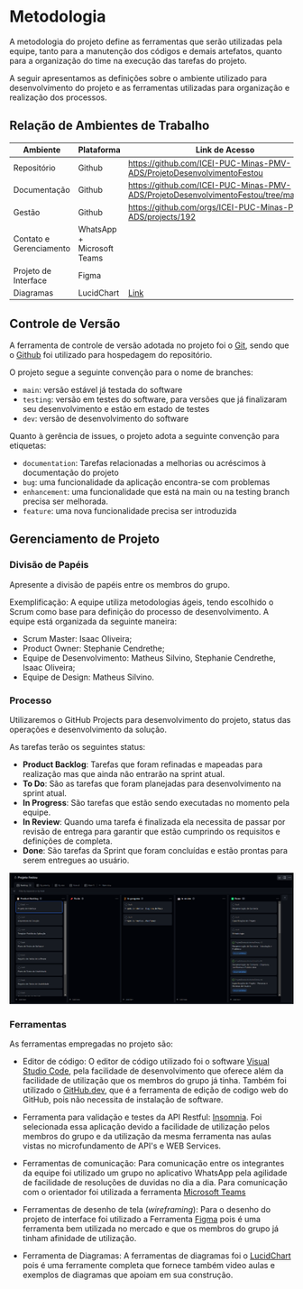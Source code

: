
# Metodologia

A metodologia do projeto define as ferramentas que serão utilizadas pela equipe, tanto para a manutenção dos códigos e demais artefatos, quanto para a organização do time na execução das tarefas do projeto.

A seguir apresentamos as definições sobre o ambiente utilizado para desenvolvimento do projeto e as ferramentas utilizadas para organização e realização dos processos.

## Relação de Ambientes de Trabalho

|Ambiente| Plataforma |Link de Acesso|
|--------------------|-------------------------------|-------------------------------|
|Repositório  | Github | https://github.com/ICEI-PUC-Minas-PMV-ADS/ProjetoDesenvolvimentoFestou|
|Documentação | Github |https://github.com/ICEI-PUC-Minas-PMV-ADS/ProjetoDesenvolvimentoFestou/tree/main/docs |
|Gestão | Github|https://github.com/orgs/ICEI-PUC-Minas-PMV-ADS/projects/192 |
|Contato e Gerenciamento | WhatsApp + Microsoft Teams  |   |
|Projeto de Interface | Figma |   
|Diagramas | LucidChart| [Link](https://lucid.app/lucidchart/b781468e-8b72-4445-9c9a-2ffb8191abfe/edit?view_items=RAP00183pjvC%2CuxP0cDD471G1%2CbAP0aMUeDMkJ%2Ci5P0iP~D8QdK%2CP7P0R6OxOEMW%2CJaQ06MPikabB%2CK~P0dsPWNzhr%2CnkQ0D3DlzMyO%2CoDP0eY-jCnjQ%2CCXP0~I2jKhIN%2CZhQ0ifMu4Vjo%2C3CP0Bbl7Tp_Y%2Cs2P0FkMk3cGT%2CTXP0lwj9POvr%2CTTP0z.eSlX.O%2Cw6P0M0~1hKxo%2CyUP0Ao36lFBe%2C4UP0TmS0.dHb%2CeiQ0atMmtdVR%2CK2P0y-x1LNuw%2C65P0sD1LOUpw%2Cg~P0FhauPHk7%2C5~P038M-YZxz%2CHmQ0ja1XtM41%2CBkQ0j~FI~sqg%2CpcQ014C8dUGp%2CVkQ03u2QjU6s%2CQaQ070p8_v5U&invitationId=inv_636674be-5510-4249-82d9-aa0f08acd900)

## Controle de Versão

A ferramenta de controle de versão adotada no projeto foi o
[Git](https://git-scm.com/), sendo que o [Github](https://github.com/ICEI-PUC-Minas-PMV-ADS/ProjetoDesenvolvimentoFestou)
foi utilizado para hospedagem do repositório.

O projeto segue a seguinte convenção para o nome de branches:

- `main`: versão estável já testada do software
- `testing`: versão em testes do software, para versões que já finalizaram seu desenvolvimento e estão em estado de testes
- `dev`: versão de desenvolvimento do software

Quanto à gerência de issues, o projeto adota a seguinte convenção para
etiquetas:

- `documentation`: Tarefas relacionadas a melhorias ou acréscimos à documentação do projeto
- `bug`: uma funcionalidade da aplicação encontra-se com problemas
- `enhancement`: uma funcionalidade que está na main ou na testing branch precisa ser melhorada.
- `feature`: uma nova funcionalidade precisa ser introduzida

## Gerenciamento de Projeto

### Divisão de Papéis

Apresente a divisão de papéis entre os membros do grupo.

Exemplificação: A equipe utiliza metodologias ágeis, tendo escolhido o Scrum como base para definição do processo de desenvolvimento. A equipe está organizada da seguinte maneira:
- Scrum Master: Isaac Oliveira;
- Product Owner: Stephanie Cendrethe;
- Equipe de Desenvolvimento: Matheus Silvino, Stephanie Cendrethe, Isaac Oliveira;
- Equipe de Design: Matheus Silvino.


### Processo

Utilizaremos o GitHub Projects para desenvolvimento do projeto, status das operações e desenvolvimento da solução.

As tarefas terão os seguintes status:
- **Product Backlog**: Tarefas que foram refinadas e mapeadas para realização mas que ainda não entrarão na sprint atual.
- **To Do**: São as tarefas que foram planejadas para desenvolvimento na sprint atual.
- **In Progress**: São tarefas que estão sendo executadas no momento pela equipe.
- **In Review**: Quando uma tarefa é finalizada ela necessita de passar por revisão de entrega para garantir que estão cumprindo os requisitos e definições de completa.
- **Done**: São tarefas da Sprint que foram concluídas e estão prontas para serem entregues ao usuário.
 
 ![processo](img/proj.png)

### Ferramentas

As ferramentas empregadas no projeto são:

- Editor de código: O editor de código utilizado foi o software [Visual Studio Code](https://code.visualstudio.com/), pela facilidade de desenvolvimento que oferece além da facilidade de utilização que os membros do grupo já tinha.
Também foi utilizado o [GitHub.dev](github.dev), que é a ferramenta de edição de codigo web do GitHub, pois não necessita de instalação de software.

- Ferramenta para validação e testes da API Restful: [Insomnia](https://insomnia.rest). Foi selecionada essa aplicação devido a facilidade de utilização pelos membros do grupo e da utilização da mesma ferramenta nas aulas vistas no microfundamento de API's e WEB Services.

- Ferramentas de comunicação: Para comunicação entre os integrantes da equipe foi utilizado um grupo no aplicativo WhatsApp pela agilidade de facilidade de resoluções de duvidas no dia a dia. Para comunicação com o orientador foi utilizada a ferramenta [Microsoft Teams](https://www.microsoft.com/en-us/microsoft-teams/group-chat-software) 

- Ferramentas de desenho de tela (_wireframing_): Para o desenho do projeto de interface foi utilizado a Ferramenta [Figma](figma.com) pois é uma ferramenta bem utilizada no mercado e que os membros do grupo já tinham afinidade de utilização.

- Ferramenta de Diagramas: A ferramentas de diagramas foi o [LucidChart](https://lucid.app/lucidchart/b781468e-8b72-4445-9c9a-2ffb8191abfe/edit?view_items=RAP00183pjvC%2CuxP0cDD471G1%2CbAP0aMUeDMkJ%2Ci5P0iP~D8QdK%2CP7P0R6OxOEMW%2CJaQ06MPikabB%2CK~P0dsPWNzhr%2CnkQ0D3DlzMyO%2CoDP0eY-jCnjQ%2CCXP0~I2jKhIN%2CZhQ0ifMu4Vjo%2C3CP0Bbl7Tp_Y%2Cs2P0FkMk3cGT%2CTXP0lwj9POvr%2CTTP0z.eSlX.O%2Cw6P0M0~1hKxo%2CyUP0Ao36lFBe%2C4UP0TmS0.dHb%2CeiQ0atMmtdVR%2CK2P0y-x1LNuw%2C65P0sD1LOUpw%2Cg~P0FhauPHk7%2C5~P038M-YZxz%2CHmQ0ja1XtM41%2CBkQ0j~FI~sqg%2CpcQ014C8dUGp%2CVkQ03u2QjU6s%2CQaQ070p8_v5U&invitationId=inv_636674be-5510-4249-82d9-aa0f08acd900) pois é uma ferramente completa que fornece também video aulas e exemplos de diagramas que apoiam em sua construção.

